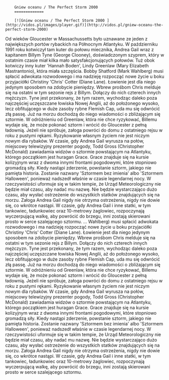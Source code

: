 
        Gniew oceanu / The Perfect Storm 2000 
        =============
        
        [![Gniew oceanu / The Perfect Storm 2000 ](http://vidos.pl/images/player.gif)](http://vidos.pl/gniew-oceanu-the-perfect-storm-2000)
        
        
 Od wieków Gloucester w Massachussetts było uznawane ze jeden z największych portów rybackich na Północnym Atlantyku. W październiku 1991 roku kotwiczył tam kuter do połowu miecznika, Andrea Gail wraz z kapitanem Billym Tyne (George Clooney), doświadczonym szyprem, który w ostatnim czasie miał kilka mało satysfakcjonujących połowów. Tuż obok kotwiczy inny kuter 'Hannah Boden', Lindy Greenlaw (Mary Elizabeth Mastrantonio), która miała  szczęścia. Bobby Shatford (Mark Wahlberg) musi spłacić adwokata rozwodowego i ma nadzieję rozpocząć nowe życie u boku przyjaciółki Christiny 'Chris' Cotter (Diane Lane). Łowienie jest dla niego jedynym sposobem na zdobycie pieniędzy. Wbrew prośbom Chris melduje się na ostatni w tym sezonie rejs z Billym. Dołączy do nich czterech innych mężczyzn. Tyne jest przekonany, że tym razem, wychodząc daleko poza najczęściej uczęszczane łowiska Nowej Anglii, aż do położonego wysoko, lecz obfitującego w duże zasoby rybne Flemish Cap, uda mu się odwrócić złą passę. Już na morzu dochodzą do niego wiadomości o zbliżającym się sztormie. W odróżnieniu od Greenlaw, która nie chce ryzykować, Billemu wydaje się, że może pokonać sztorm i wrócić do Gloucester z pełną ładownią. Jeżeli nie spróbuje, załoga powróci do domu z ostatniego rejsu w roku z pustymi rękami. Ryzykowanie własnym życiem nie jest niczym nowym dla rybaków. W czasie, gdy Andrea Gail wyrusza na połów, miejscowy telewizyjny prezenter pogody, Todd Gross (Christopher McDonald) zawiadamia widzów o sztormie powstającym na Atlantyku, którego początkiem jest huragan Grace. Grace znajduje się na kursie kolizyjnym wraz z dwoma innymi frontami pogodowymi, które stopniowo gromadzą siły. Kiedy nastąpi zderzenie, powstanie sztorm, jakiego nie pamięta historia. Zostanie nazwany 'Sztormem bez imienia' albo 'Sztormem Halloween', ponieważ nadszedł właśnie w czasie legendarnej nocy. W rzeczywistości uformuje się w takim tempie, że Urząd Meteorologiczny nie będzie miał czasu, aby nadać mu nazwę. Nie będzie wystarczająco dużo czasu, aby wysłać ostrzeżenie do wszystkich statków znajdujących się na morzu. Załoga Andrea Gail nigdy nie otrzyma ostrzeżenia, nigdy nie dowie się, co wkrótce nastąpi. W czasie, gdy Andrea Gail i inne statki, w tym tankowiec, ładunkowiec oraz 10-metrowy żaglowiec, rozpoczynają wyczerpującą walkę, aby powrócić do brzegu, inni zostają skierowani prosto w serce szalejącego sztormu.   ... Wahlberg) musi spłacić adwokata rozwodowego i ma nadzieję rozpocząć nowe życie u boku przyjaciółki Christiny 'Chris' Cotter (Diane Lane). Łowienie jest dla niego jedynym sposobem na zdobycie pieniędzy. Wbrew prośbom Chris melduje się na ostatni w tym sezonie rejs z Billym. Dołączy do nich czterech innych mężczyzn. Tyne jest przekonany, że tym razem, wychodząc daleko poza najczęściej uczęszczane łowiska Nowej Anglii, aż do położonego wysoko, lecz obfitującego w duże zasoby rybne Flemish Cap, uda mu się odwrócić złą passę. Już na morzu dochodzą do niego wiadomości o zbliżającym się sztormie. W odróżnieniu od Greenlaw, która nie chce ryzykować, Billemu wydaje się, że może pokonać sztorm i wrócić do Gloucester z pełną ładownią. Jeżeli nie spróbuje, załoga powróci do domu z ostatniego rejsu w roku z pustymi rękami. Ryzykowanie własnym życiem nie jest niczym nowym dla rybaków. W czasie, gdy Andrea Gail wyrusza na połów, miejscowy telewizyjny prezenter pogody, Todd Gross (Christopher McDonald) zawiadamia widzów o sztormie powstającym na Atlantyku, którego początkiem jest huragan Grace. Grace znajduje się na kursie kolizyjnym wraz z dwoma innymi frontami pogodowymi, które stopniowo gromadzą siły. Kiedy nastąpi zderzenie, powstanie sztorm, jakiego nie pamięta historia. Zostanie nazwany 'Sztormem bez imienia' albo 'Sztormem Halloween', ponieważ nadszedł właśnie w czasie legendarnej nocy. W rzeczywistości uformuje się w takim tempie, że Urząd Meteorologiczny nie będzie miał czasu, aby nadać mu nazwę. Nie będzie wystarczająco dużo czasu, aby wysłać ostrzeżenie do wszystkich statków znajdujących się na morzu. Załoga Andrea Gail nigdy nie otrzyma ostrzeżenia, nigdy nie dowie się, co wkrótce nastąpi. W czasie, gdy Andrea Gail i inne statki, w tym tankowiec, ładunkowiec oraz 10-metrowy żaglowiec, rozpoczynają wyczerpującą walkę, aby powrócić do brzegu, inni zostają skierowani prosto w serce szalejącego sztormu.
    